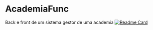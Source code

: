 # AcademiaFunc
Back e front de um sistema gestor de uma academia
[![Readme Card](https://github-readme-stats.vercel.app/api/pin/?username=virgula-web&repo=AcademiaFunc)](https://github.com/anuraghazra/github-readme-stats)
